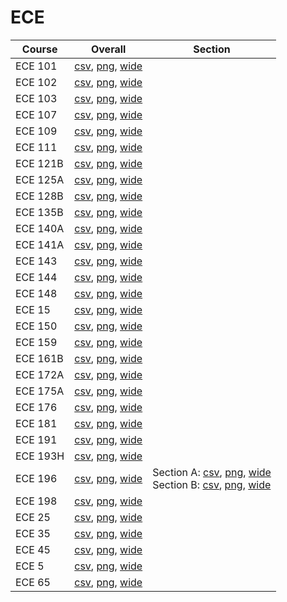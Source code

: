 # ECE

| Course | Overall | Section |
| ------ | ------- | ------- |
| ECE 101 | [csv](https://github.com/UCSD-Historical-Enrollment-Data/2023Winter/blob/main/overall/ECE%20101.csv), [png](https://raw.githubusercontent.com/UCSD-Historical-Enrollment-Data/2023Winter/main/plot_overall/ECE%20101.png), [wide](https://raw.githubusercontent.com/UCSD-Historical-Enrollment-Data/2023Winter/main/plot_overall_wide/ECE%20101.png) |  |
| ECE 102 | [csv](https://github.com/UCSD-Historical-Enrollment-Data/2023Winter/blob/main/overall/ECE%20102.csv), [png](https://raw.githubusercontent.com/UCSD-Historical-Enrollment-Data/2023Winter/main/plot_overall/ECE%20102.png), [wide](https://raw.githubusercontent.com/UCSD-Historical-Enrollment-Data/2023Winter/main/plot_overall_wide/ECE%20102.png) |  |
| ECE 103 | [csv](https://github.com/UCSD-Historical-Enrollment-Data/2023Winter/blob/main/overall/ECE%20103.csv), [png](https://raw.githubusercontent.com/UCSD-Historical-Enrollment-Data/2023Winter/main/plot_overall/ECE%20103.png), [wide](https://raw.githubusercontent.com/UCSD-Historical-Enrollment-Data/2023Winter/main/plot_overall_wide/ECE%20103.png) |  |
| ECE 107 | [csv](https://github.com/UCSD-Historical-Enrollment-Data/2023Winter/blob/main/overall/ECE%20107.csv), [png](https://raw.githubusercontent.com/UCSD-Historical-Enrollment-Data/2023Winter/main/plot_overall/ECE%20107.png), [wide](https://raw.githubusercontent.com/UCSD-Historical-Enrollment-Data/2023Winter/main/plot_overall_wide/ECE%20107.png) |  |
| ECE 109 | [csv](https://github.com/UCSD-Historical-Enrollment-Data/2023Winter/blob/main/overall/ECE%20109.csv), [png](https://raw.githubusercontent.com/UCSD-Historical-Enrollment-Data/2023Winter/main/plot_overall/ECE%20109.png), [wide](https://raw.githubusercontent.com/UCSD-Historical-Enrollment-Data/2023Winter/main/plot_overall_wide/ECE%20109.png) |  |
| ECE 111 | [csv](https://github.com/UCSD-Historical-Enrollment-Data/2023Winter/blob/main/overall/ECE%20111.csv), [png](https://raw.githubusercontent.com/UCSD-Historical-Enrollment-Data/2023Winter/main/plot_overall/ECE%20111.png), [wide](https://raw.githubusercontent.com/UCSD-Historical-Enrollment-Data/2023Winter/main/plot_overall_wide/ECE%20111.png) |  |
| ECE 121B | [csv](https://github.com/UCSD-Historical-Enrollment-Data/2023Winter/blob/main/overall/ECE%20121B.csv), [png](https://raw.githubusercontent.com/UCSD-Historical-Enrollment-Data/2023Winter/main/plot_overall/ECE%20121B.png), [wide](https://raw.githubusercontent.com/UCSD-Historical-Enrollment-Data/2023Winter/main/plot_overall_wide/ECE%20121B.png) |  |
| ECE 125A | [csv](https://github.com/UCSD-Historical-Enrollment-Data/2023Winter/blob/main/overall/ECE%20125A.csv), [png](https://raw.githubusercontent.com/UCSD-Historical-Enrollment-Data/2023Winter/main/plot_overall/ECE%20125A.png), [wide](https://raw.githubusercontent.com/UCSD-Historical-Enrollment-Data/2023Winter/main/plot_overall_wide/ECE%20125A.png) |  |
| ECE 128B | [csv](https://github.com/UCSD-Historical-Enrollment-Data/2023Winter/blob/main/overall/ECE%20128B.csv), [png](https://raw.githubusercontent.com/UCSD-Historical-Enrollment-Data/2023Winter/main/plot_overall/ECE%20128B.png), [wide](https://raw.githubusercontent.com/UCSD-Historical-Enrollment-Data/2023Winter/main/plot_overall_wide/ECE%20128B.png) |  |
| ECE 135B | [csv](https://github.com/UCSD-Historical-Enrollment-Data/2023Winter/blob/main/overall/ECE%20135B.csv), [png](https://raw.githubusercontent.com/UCSD-Historical-Enrollment-Data/2023Winter/main/plot_overall/ECE%20135B.png), [wide](https://raw.githubusercontent.com/UCSD-Historical-Enrollment-Data/2023Winter/main/plot_overall_wide/ECE%20135B.png) |  |
| ECE 140A | [csv](https://github.com/UCSD-Historical-Enrollment-Data/2023Winter/blob/main/overall/ECE%20140A.csv), [png](https://raw.githubusercontent.com/UCSD-Historical-Enrollment-Data/2023Winter/main/plot_overall/ECE%20140A.png), [wide](https://raw.githubusercontent.com/UCSD-Historical-Enrollment-Data/2023Winter/main/plot_overall_wide/ECE%20140A.png) |  |
| ECE 141A | [csv](https://github.com/UCSD-Historical-Enrollment-Data/2023Winter/blob/main/overall/ECE%20141A.csv), [png](https://raw.githubusercontent.com/UCSD-Historical-Enrollment-Data/2023Winter/main/plot_overall/ECE%20141A.png), [wide](https://raw.githubusercontent.com/UCSD-Historical-Enrollment-Data/2023Winter/main/plot_overall_wide/ECE%20141A.png) |  |
| ECE 143 | [csv](https://github.com/UCSD-Historical-Enrollment-Data/2023Winter/blob/main/overall/ECE%20143.csv), [png](https://raw.githubusercontent.com/UCSD-Historical-Enrollment-Data/2023Winter/main/plot_overall/ECE%20143.png), [wide](https://raw.githubusercontent.com/UCSD-Historical-Enrollment-Data/2023Winter/main/plot_overall_wide/ECE%20143.png) |  |
| ECE 144 | [csv](https://github.com/UCSD-Historical-Enrollment-Data/2023Winter/blob/main/overall/ECE%20144.csv), [png](https://raw.githubusercontent.com/UCSD-Historical-Enrollment-Data/2023Winter/main/plot_overall/ECE%20144.png), [wide](https://raw.githubusercontent.com/UCSD-Historical-Enrollment-Data/2023Winter/main/plot_overall_wide/ECE%20144.png) |  |
| ECE 148 | [csv](https://github.com/UCSD-Historical-Enrollment-Data/2023Winter/blob/main/overall/ECE%20148.csv), [png](https://raw.githubusercontent.com/UCSD-Historical-Enrollment-Data/2023Winter/main/plot_overall/ECE%20148.png), [wide](https://raw.githubusercontent.com/UCSD-Historical-Enrollment-Data/2023Winter/main/plot_overall_wide/ECE%20148.png) |  |
| ECE 15 | [csv](https://github.com/UCSD-Historical-Enrollment-Data/2023Winter/blob/main/overall/ECE%2015.csv), [png](https://raw.githubusercontent.com/UCSD-Historical-Enrollment-Data/2023Winter/main/plot_overall/ECE%2015.png), [wide](https://raw.githubusercontent.com/UCSD-Historical-Enrollment-Data/2023Winter/main/plot_overall_wide/ECE%2015.png) |  |
| ECE 150 | [csv](https://github.com/UCSD-Historical-Enrollment-Data/2023Winter/blob/main/overall/ECE%20150.csv), [png](https://raw.githubusercontent.com/UCSD-Historical-Enrollment-Data/2023Winter/main/plot_overall/ECE%20150.png), [wide](https://raw.githubusercontent.com/UCSD-Historical-Enrollment-Data/2023Winter/main/plot_overall_wide/ECE%20150.png) |  |
| ECE 159 | [csv](https://github.com/UCSD-Historical-Enrollment-Data/2023Winter/blob/main/overall/ECE%20159.csv), [png](https://raw.githubusercontent.com/UCSD-Historical-Enrollment-Data/2023Winter/main/plot_overall/ECE%20159.png), [wide](https://raw.githubusercontent.com/UCSD-Historical-Enrollment-Data/2023Winter/main/plot_overall_wide/ECE%20159.png) |  |
| ECE 161B | [csv](https://github.com/UCSD-Historical-Enrollment-Data/2023Winter/blob/main/overall/ECE%20161B.csv), [png](https://raw.githubusercontent.com/UCSD-Historical-Enrollment-Data/2023Winter/main/plot_overall/ECE%20161B.png), [wide](https://raw.githubusercontent.com/UCSD-Historical-Enrollment-Data/2023Winter/main/plot_overall_wide/ECE%20161B.png) |  |
| ECE 172A | [csv](https://github.com/UCSD-Historical-Enrollment-Data/2023Winter/blob/main/overall/ECE%20172A.csv), [png](https://raw.githubusercontent.com/UCSD-Historical-Enrollment-Data/2023Winter/main/plot_overall/ECE%20172A.png), [wide](https://raw.githubusercontent.com/UCSD-Historical-Enrollment-Data/2023Winter/main/plot_overall_wide/ECE%20172A.png) |  |
| ECE 175A | [csv](https://github.com/UCSD-Historical-Enrollment-Data/2023Winter/blob/main/overall/ECE%20175A.csv), [png](https://raw.githubusercontent.com/UCSD-Historical-Enrollment-Data/2023Winter/main/plot_overall/ECE%20175A.png), [wide](https://raw.githubusercontent.com/UCSD-Historical-Enrollment-Data/2023Winter/main/plot_overall_wide/ECE%20175A.png) |  |
| ECE 176 | [csv](https://github.com/UCSD-Historical-Enrollment-Data/2023Winter/blob/main/overall/ECE%20176.csv), [png](https://raw.githubusercontent.com/UCSD-Historical-Enrollment-Data/2023Winter/main/plot_overall/ECE%20176.png), [wide](https://raw.githubusercontent.com/UCSD-Historical-Enrollment-Data/2023Winter/main/plot_overall_wide/ECE%20176.png) |  |
| ECE 181 | [csv](https://github.com/UCSD-Historical-Enrollment-Data/2023Winter/blob/main/overall/ECE%20181.csv), [png](https://raw.githubusercontent.com/UCSD-Historical-Enrollment-Data/2023Winter/main/plot_overall/ECE%20181.png), [wide](https://raw.githubusercontent.com/UCSD-Historical-Enrollment-Data/2023Winter/main/plot_overall_wide/ECE%20181.png) |  |
| ECE 191 | [csv](https://github.com/UCSD-Historical-Enrollment-Data/2023Winter/blob/main/overall/ECE%20191.csv), [png](https://raw.githubusercontent.com/UCSD-Historical-Enrollment-Data/2023Winter/main/plot_overall/ECE%20191.png), [wide](https://raw.githubusercontent.com/UCSD-Historical-Enrollment-Data/2023Winter/main/plot_overall_wide/ECE%20191.png) |  |
| ECE 193H | [csv](https://github.com/UCSD-Historical-Enrollment-Data/2023Winter/blob/main/overall/ECE%20193H.csv), [png](https://raw.githubusercontent.com/UCSD-Historical-Enrollment-Data/2023Winter/main/plot_overall/ECE%20193H.png), [wide](https://raw.githubusercontent.com/UCSD-Historical-Enrollment-Data/2023Winter/main/plot_overall_wide/ECE%20193H.png) |  |
| ECE 196 | [csv](https://github.com/UCSD-Historical-Enrollment-Data/2023Winter/blob/main/overall/ECE%20196.csv), [png](https://raw.githubusercontent.com/UCSD-Historical-Enrollment-Data/2023Winter/main/plot_overall/ECE%20196.png), [wide](https://raw.githubusercontent.com/UCSD-Historical-Enrollment-Data/2023Winter/main/plot_overall_wide/ECE%20196.png) | Section A: [csv](https://github.com/UCSD-Historical-Enrollment-Data/2023Winter/blob/main/section/ECE%20196_A.csv), [png](https://raw.githubusercontent.com/UCSD-Historical-Enrollment-Data/2023Winter/main/plot_section/ECE%20196_A.png), [wide](https://raw.githubusercontent.com/UCSD-Historical-Enrollment-Data/2023Winter/main/plot_section_wide/ECE%20196_A.png)<br>Section B: [csv](https://github.com/UCSD-Historical-Enrollment-Data/2023Winter/blob/main/section/ECE%20196_B.csv), [png](https://raw.githubusercontent.com/UCSD-Historical-Enrollment-Data/2023Winter/main/plot_section/ECE%20196_B.png), [wide](https://raw.githubusercontent.com/UCSD-Historical-Enrollment-Data/2023Winter/main/plot_section_wide/ECE%20196_B.png) |
| ECE 198 | [csv](https://github.com/UCSD-Historical-Enrollment-Data/2023Winter/blob/main/overall/ECE%20198.csv), [png](https://raw.githubusercontent.com/UCSD-Historical-Enrollment-Data/2023Winter/main/plot_overall/ECE%20198.png), [wide](https://raw.githubusercontent.com/UCSD-Historical-Enrollment-Data/2023Winter/main/plot_overall_wide/ECE%20198.png) |  |
| ECE 25 | [csv](https://github.com/UCSD-Historical-Enrollment-Data/2023Winter/blob/main/overall/ECE%2025.csv), [png](https://raw.githubusercontent.com/UCSD-Historical-Enrollment-Data/2023Winter/main/plot_overall/ECE%2025.png), [wide](https://raw.githubusercontent.com/UCSD-Historical-Enrollment-Data/2023Winter/main/plot_overall_wide/ECE%2025.png) |  |
| ECE 35 | [csv](https://github.com/UCSD-Historical-Enrollment-Data/2023Winter/blob/main/overall/ECE%2035.csv), [png](https://raw.githubusercontent.com/UCSD-Historical-Enrollment-Data/2023Winter/main/plot_overall/ECE%2035.png), [wide](https://raw.githubusercontent.com/UCSD-Historical-Enrollment-Data/2023Winter/main/plot_overall_wide/ECE%2035.png) |  |
| ECE 45 | [csv](https://github.com/UCSD-Historical-Enrollment-Data/2023Winter/blob/main/overall/ECE%2045.csv), [png](https://raw.githubusercontent.com/UCSD-Historical-Enrollment-Data/2023Winter/main/plot_overall/ECE%2045.png), [wide](https://raw.githubusercontent.com/UCSD-Historical-Enrollment-Data/2023Winter/main/plot_overall_wide/ECE%2045.png) |  |
| ECE 5 | [csv](https://github.com/UCSD-Historical-Enrollment-Data/2023Winter/blob/main/overall/ECE%205.csv), [png](https://raw.githubusercontent.com/UCSD-Historical-Enrollment-Data/2023Winter/main/plot_overall/ECE%205.png), [wide](https://raw.githubusercontent.com/UCSD-Historical-Enrollment-Data/2023Winter/main/plot_overall_wide/ECE%205.png) |  |
| ECE 65 | [csv](https://github.com/UCSD-Historical-Enrollment-Data/2023Winter/blob/main/overall/ECE%2065.csv), [png](https://raw.githubusercontent.com/UCSD-Historical-Enrollment-Data/2023Winter/main/plot_overall/ECE%2065.png), [wide](https://raw.githubusercontent.com/UCSD-Historical-Enrollment-Data/2023Winter/main/plot_overall_wide/ECE%2065.png) |  |
